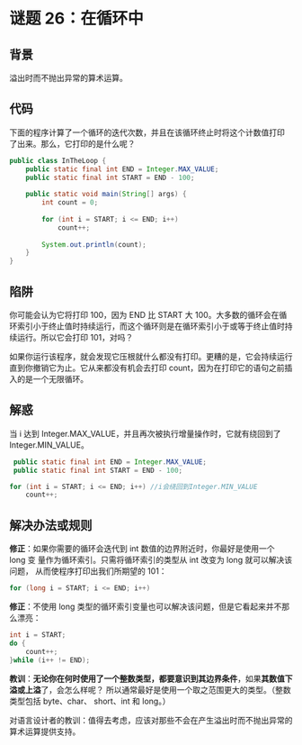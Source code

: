 # 谜题 26：在循环中

## 背景

溢出时而不抛出异常的算术运算。

## 代码

下面的程序计算了一个循环的迭代次数，并且在该循环终止时将这个计数值打印 了出来。那么，它打印的是什么呢？ 

```java
public class InTheLoop {
    public static final int END = Integer.MAX_VALUE;
    public static final int START = END - 100; 
 
    public static void main(String[] args) {
        int count = 0;
 
        for (int i = START; i <= END; i++)
            count++;
 
        System.out.println(count);
    }
}
```

## 陷阱

你可能会认为它将打印 100，因为 END 比 START 大 100。大多数的循环会在循环索引小于终止值时持续运行，而这个循环则是在循环索引小于或等于终止值时持续运行。所以它会打印 101，对吗？   

如果你运行该程序，就会发现它压根就什么都没有打印。更糟的是，它会持续运行直到你撤销它为止。它从来都没有机会去打印 count，因为在打印它的语句之前插入的是一个无限循环。 

## 解惑

当 i 达到 Integer.MAX_VALUE，并且再次被执行增量操作时，它就有绕回到了 Integer.MIN_VALUE。 

```java
 public static final int END = Integer.MAX_VALUE;
 public static final int START = END - 100; 

for (int i = START; i <= END; i++) //i会绕回到Integer.MIN_VALUE
    count++;
```

## 解决办法或规则

**修正**：如果你需要的循环会迭代到 int 数值的边界附近时，你最好是使用一个 long 变 量作为循环索引。只需将循环索引的类型从 int 改变为 long 就可以解决该问题， 从而使程序打印出我们所期望的 101： 

```java
for (long i = START; i <= END; i++) 
```

**修正**：不使用 long 类型的循环索引变量也可以解决该问题，但是它看起来并不那么漂亮：

```java
int i = START; 
do { 
    count++; 
}while (i++ != END);
```

**教训**：**无论你在何时使用了一个整数类型，都要意识到其边界条件**，如果**其数值下溢或上溢**了，会怎么样呢？ 所以通常最好是使用一个取之范围更大的类型。（整数类型包括 byte、char、 short、int 和 long。） 

对语言设计者的教训：值得去考虑，应该对那些不会在产生溢出时而不抛出异常的算术运算提供支持。

